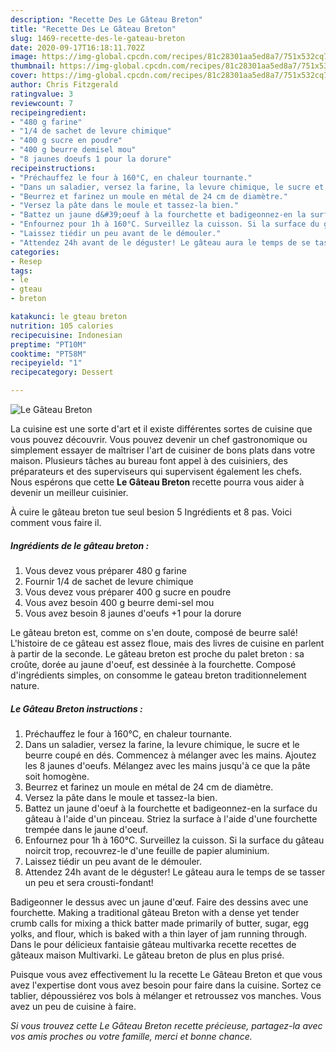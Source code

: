 ```yaml
---
description: "Recette Des Le Gâteau Breton"
title: "Recette Des Le Gâteau Breton"
slug: 1469-recette-des-le-gateau-breton
date: 2020-09-17T16:18:11.702Z
image: https://img-global.cpcdn.com/recipes/81c28301aa5ed8a7/751x532cq70/le-gateau-breton-photo-principale-de-la-recette.jpg
thumbnail: https://img-global.cpcdn.com/recipes/81c28301aa5ed8a7/751x532cq70/le-gateau-breton-photo-principale-de-la-recette.jpg
cover: https://img-global.cpcdn.com/recipes/81c28301aa5ed8a7/751x532cq70/le-gateau-breton-photo-principale-de-la-recette.jpg
author: Chris Fitzgerald
ratingvalue: 3
reviewcount: 7
recipeingredient:
- "480 g farine"
- "1/4 de sachet de levure chimique"
- "400 g sucre en poudre"
- "400 g beurre demisel mou"
- "8 jaunes doeufs 1 pour la dorure"
recipeinstructions:
- "Préchauffez le four à 160°C, en chaleur tournante."
- "Dans un saladier, versez la farine, la levure chimique, le sucre et le beurre coupé en dés. Commencez à mélanger avec les mains. Ajoutez les 8 jaunes d&#39;oeufs. Mélangez avec les mains jusqu&#39;à ce que la pâte soit homogène."
- "Beurrez et farinez un moule en métal de 24 cm de diamètre."
- "Versez la pâte dans le moule et tassez-la bien."
- "Battez un jaune d&#39;oeuf à la fourchette et badigeonnez-en la surface du gâteau à l&#39;aide d&#39;un pinceau. Striez la surface à l&#39;aide d&#39;une fourchette trempée dans le jaune d&#39;oeuf."
- "Enfournez pour 1h à 160°C. Surveillez la cuisson. Si la surface du gâteau noircit trop, recouvrez-le d&#39;une feuille de papier aluminium."
- "Laissez tiédir un peu avant de le démouler."
- "Attendez 24h avant de le déguster! Le gâteau aura le temps de se tasser un peu et sera crousti-fondant!"
categories:
- Resep
tags:
- le
- gteau
- breton

katakunci: le gteau breton 
nutrition: 105 calories
recipecuisine: Indonesian
preptime: "PT10M"
cooktime: "PT58M"
recipeyield: "1"
recipecategory: Dessert

---
```



![Le Gâteau Breton](https://img-global.cpcdn.com/recipes/81c28301aa5ed8a7/751x532cq70/le-gateau-breton-photo-principale-de-la-recette.jpg)

La cuisine est une sorte d'art et il existe différentes sortes de cuisine que vous pouvez découvrir. Vous pouvez devenir un chef gastronomique ou simplement essayer de maîtriser l'art de cuisiner de bons plats dans votre maison. Plusieurs tâches au bureau font appel à des cuisiniers, des préparateurs et des superviseurs qui supervisent également les chefs. Nous espérons que cette <strong> Le Gâteau Breton </strong> recette pourra vous aider à devenir un meilleur cuisinier.

<!--inarticleads1-->

À cuire le gâteau breton tue seul besion 5 Ingrédients et 8 pas. Voici comment vous faire il.

##### Ingrédients de le gâteau breton :

1. Vous devez vous préparer 480 g farine
1. Fournir 1/4 de sachet de levure chimique
1. Vous devez vous préparer 400 g sucre en poudre
1. Vous avez besoin 400 g beurre demi-sel mou
1. Vous avez besoin 8 jaunes d&#39;oeufs +1 pour la dorure


Le gâteau breton est, comme on s&#39;en doute, composé de beurre salé! L&#39;histoire de ce gâteau est assez floue, mais des livres de cuisine en parlent à partir de la seconde. Le gâteau breton est proche du palet breton : sa croûte, dorée au jaune d&#39;oeuf, est dessinée à la fourchette. Composé d&#39;ingrédients simples, on consomme le gateau breton traditionnelement nature. 

<!--inarticleads2-->

##### Le Gâteau Breton instructions :

1. Préchauffez le four à 160°C, en chaleur tournante.
1. Dans un saladier, versez la farine, la levure chimique, le sucre et le beurre coupé en dés. Commencez à mélanger avec les mains. Ajoutez les 8 jaunes d&#39;oeufs. Mélangez avec les mains jusqu&#39;à ce que la pâte soit homogène.
1. Beurrez et farinez un moule en métal de 24 cm de diamètre.
1. Versez la pâte dans le moule et tassez-la bien.
1. Battez un jaune d&#39;oeuf à la fourchette et badigeonnez-en la surface du gâteau à l&#39;aide d&#39;un pinceau. Striez la surface à l&#39;aide d&#39;une fourchette trempée dans le jaune d&#39;oeuf.
1. Enfournez pour 1h à 160°C. Surveillez la cuisson. Si la surface du gâteau noircit trop, recouvrez-le d&#39;une feuille de papier aluminium.
1. Laissez tiédir un peu avant de le démouler.
1. Attendez 24h avant de le déguster! Le gâteau aura le temps de se tasser un peu et sera crousti-fondant!


Badigeonner le dessus avec un jaune d&#39;œuf. Faire des dessins avec une fourchette. Making a traditional gâteau Breton with a dense yet tender crumb calls for mixing a thick batter made primarily of butter, sugar, egg yolks, and flour, which is baked with a thin layer of jam running through. Dans le pour délicieux fantaisie gâteau multivarka recette recettes de gâteaux maison Multivarki. Le gâteau breton de plus en plus prisé. 

<!--inarticleads1-->

<p>
Puisque vous avez effectivement lu la recette Le Gâteau Breton et que vous avez l'expertise dont vous avez besoin pour faire dans la cuisine. Sortez ce tablier, dépoussiérez vos bols à mélanger et retroussez vos manches. Vous avez un peu de cuisine à faire.
</p>

<p>
<i>Si vous trouvez cette Le Gâteau Breton recette précieuse, partagez-la avec vos amis proches ou votre famille, merci et bonne chance.</i>
</p>
